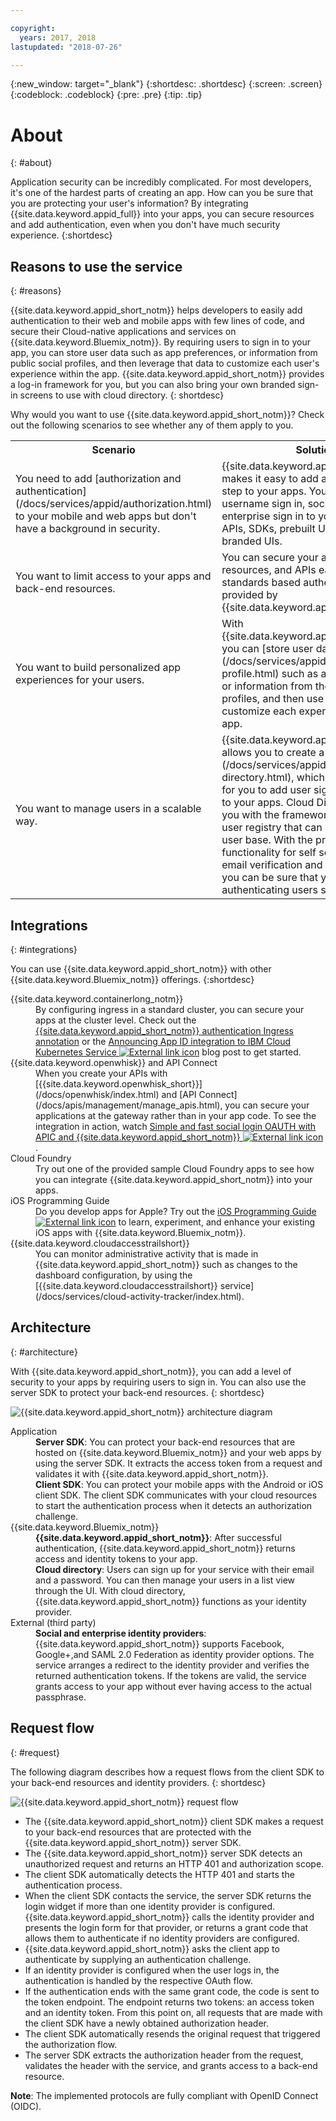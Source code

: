 ```yaml
---

copyright:
  years: 2017, 2018
lastupdated: "2018-07-26"

---
```


{:new_window: target="_blank"}
{:shortdesc: .shortdesc}
{:screen: .screen}
{:codeblock: .codeblock}
{:pre: .pre}
{:tip: .tip}

# About
{: #about}

Application security can be incredibly complicated. For most developers, it's one of the hardest parts of creating an app. How can you be sure that you are protecting your user's information? By integrating {{site.data.keyword.appid_full}} into your apps, you can secure resources and add authentication, even when you don't have much security experience.
{:shortdesc}


## Reasons to use the service
{: #reasons}

{{site.data.keyword.appid_short_notm}} helps developers to easily add authentication to their web and mobile apps with few lines of code, and secure their Cloud-native applications and services on {{site.data.keyword.Bluemix_notm}}. By requiring users to sign in to your app, you can store user data such as app preferences, or information from public social profiles, and then leverage that data to customize each user's experience within the app. {{site.data.keyword.appid_short_notm}} provides a log-in framework for you, but you can also bring your own branded sign-in screens to use with cloud directory.
{: shortdesc}

Why would you want to use {{site.data.keyword.appid_short_notm}}? Check out the following scenarios to see whether any of them apply to you.

<table>
  <tr>
    <th>Scenario</th>
    <th>Solution</th>
  </tr>
  <tr>
    <td>You need to add [authorization and authentication](/docs/services/appid/authorization.html) to your mobile and web apps but don't have a background in security.</td>
    <td>{{site.data.keyword.appid_short_notm}} makes it easy to add an authentication step to your apps. You can add email or username sign in, social sign in, or enterprise sign in to your apps with APIs, SDKs, prebuilt UIs, or your own branded UIs.</td>
  </tr>
  <tr>
    <td>You want to limit access to your apps and back-end resources.</td>
    <td>You can secure your apps, back-end resources, and APIs easily by using the standards based authentication provided by {{site.data.keyword.appid_short_notm}}.</td>
  </tr>
  <tr>
    <td>You want to build personalized app experiences for your users.</td>
    <td>With {{site.data.keyword.appid_short_notm}}, you can [store user data](/docs/services/appid/user-profile.html) such as app preferences or information from their public social profiles, and then use that data to customize each experience of your app.</td>
  </tr>
  <tr>
    <td>You want to manage users in a scalable way.</td>
    <td> {{site.data.keyword.appid_short_notm}} allows you to create a [Cloud Directory](/docs/services/appid/cloud-directory.html), which makes it possible for you to add user sign-up and sign-in to your apps. Cloud Directory provides you with the framework to maintain a user registry that can scale with your user base. With the pre-built functionality for self service, such as email verification and password resets, you can be sure that your app is authenticating users securely.</td>
  </tr>
</table>


## Integrations
{: #integrations}

You can use {{site.data.keyword.appid_short_notm}} with other {{site.data.keyword.Bluemix_notm}} offerings.
{:shortdesc}


<dl>
  <dt>{{site.data.keyword.containerlong_notm}}</dt>
    <dd>By configuring ingress in a standard cluster, you can secure your apps at the cluster level. Check out the <a href="/docs/containers/cs_annotations.html#appid-auth">{{site.data.keyword.appid_short_notm}} authentication Ingress annotation</a> or the <a href="https://www.ibm.com/blogs/bluemix/2018/05/announcing-app-id-integration-ibm-cloud-kubernetes-service/">Announcing App ID integration to IBM Cloud Kubernetes Service <img src="../../icons/launch-glyph.svg" alt="External link icon"></a> blog post to get started.</dd>
  <dt>{{site.data.keyword.openwhisk}} and API Connect</dt>
    <dd>When you create your APIs with [{{site.data.keyword.openwhisk_short}}](/docs/openwhisk/index.html) and [API Connect](/docs/apis/management/manage_apis.html), you can secure your applications at the gateway rather than in your app code. To see the integration in action, watch <a href="https://www.youtube.com/watch?v=Fa9YD2NGZiE" target="_blank">Simple and fast social login OAUTH with APIC and {{site.data.keyword.appid_short_notm}} <img src="../../icons/launch-glyph.svg" alt="External link icon"></a>.</dd>
  <dt>Cloud Foundry</dt>
    <dd>Try out one of the provided sample Cloud Foundry apps to see how you can integrate {{site.data.keyword.appid_short_notm}} into your apps.</dd>
  <dt>iOS Programming Guide</dt>
    <dd>Do you develop apps for Apple? Try out the <a href="https://console.bluemix.net/docs/swift/index.html#overview" target="_blank">iOS Programming Guide <img src="../../icons/launch-glyph.svg" alt="External link icon"></a> to learn, experiment, and enhance your existing iOS apps with {{site.data.keyword.Bluemix_notm}}.</dd>
  <dt>{{site.data.keyword.cloudaccesstrailshort}}</dt>
    <dd>You can monitor administrative activity that is made in {{site.data.keyword.appid_short_notm}} such as changes to the dashboard configuration, by using the [{{site.data.keyword.cloudaccesstrailshort}} service](/docs/services/cloud-activity-tracker/index.html).</dd>
</dl>


## Architecture
{: #architecture}

With {{site.data.keyword.appid_short_notm}}, you can add a level of security to your apps by requiring users to sign in. You can also use the server SDK to protect your back-end resources.
{: shortdesc}

![{{site.data.keyword.appid_short_notm}} architecture diagram](/images/appid_architecture.png)

<dl>
  <dt>Application</dt>
    <dd><strong>Server SDK</strong>: You can protect your back-end resources that are hosted on {{site.data.keyword.Bluemix_notm}} and your web apps by using the server SDK. It extracts the access token from a request and validates it with {{site.data.keyword.appid_short_notm}}. </br>
    <strong>Client SDK</strong>: You can protect your mobile apps with the Android or iOS client SDK. The client SDK communicates with your cloud resources to start the authentication process when it detects an authorization challenge.</dd>
  <dt>{{site.data.keyword.Bluemix_notm}}</dt>
    <dd><strong>{{site.data.keyword.appid_short_notm}}</strong>: After successful authentication, {{site.data.keyword.appid_short_notm}} returns access and identity tokens to your app.</br>
    <strong>Cloud directory</strong>: Users can sign up for your service with their email and a password. You can then manage your users in a list view through the UI. With cloud directory, {{site.data.keyword.appid_short_notm}} functions as your identity provider.</dd>
  <dt>External (third party)</dt>
    <dd><strong>Social and enterprise identity providers</strong>: {{site.data.keyword.appid_short_notm}} supports Facebook, Google+,and  SAML 2.0 Federation as identity provider options. The service arranges a redirect to the identity provider and verifies the returned authentication tokens. If the tokens are valid, the service grants access to your app without ever having access to the actual passphrase.</dd>
</dl>


## Request flow
{: #request}



The following diagram describes how a request flows from the client SDK to your back-end resources and identity providers.
{: shortdesc}

![{{site.data.keyword.appid_short_notm}} request flow](/images/appidrequestflow.png)

* The {{site.data.keyword.appid_short_notm}} client SDK makes a request to your back-end resources that are protected with the {{site.data.keyword.appid_short_notm}} server SDK.
* The {{site.data.keyword.appid_short_notm}} server SDK detects an unauthorized request and returns an HTTP 401 and authorization scope.
* The client SDK automatically detects the HTTP 401 and starts the authentication process.
* When the client SDK contacts the service, the server SDK returns the login widget if more than one identity provider is configured. {{site.data.keyword.appid_short_notm}} calls the identity provider and presents the login form for that provider, or returns a grant code that allows them to authenticate if no identity providers are configured.
* {{site.data.keyword.appid_short_notm}} asks the client app to authenticate by supplying an authentication challenge.
* If an identity provider is configured when the user logs in, the authentication is handled by the respective OAuth flow.
* If the authentication ends with the same grant code, the code is sent to the token endpoint. The endpoint returns two tokens: an access token and an identity token. From this point on, all requests that are made with the client SDK have a newly obtained authorization header.
* The client SDK automatically resends the original request that triggered the authorization flow.
* The server SDK extracts the authorization header from the request, validates the header with the service, and grants access to a back-end resource.

**Note**: The implemented protocols are fully compliant with OpenID Connect (OIDC).




